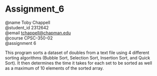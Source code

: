 # Assignment_6

@name Toby Chappell  
@student_id 2312642  
@email tchappell@chapman.edu  
@course CPSC-350-02  
@assignment 6  

This program sorts a dataset of doubles from a text file using 4 different sorting algorithms (Bubble Sort, Selection Sort, Insertion Sort, and Quick Sort). It then determines the time it takes for each set to be sorted as well as a maximum of 10 elements of the sorted array.  

